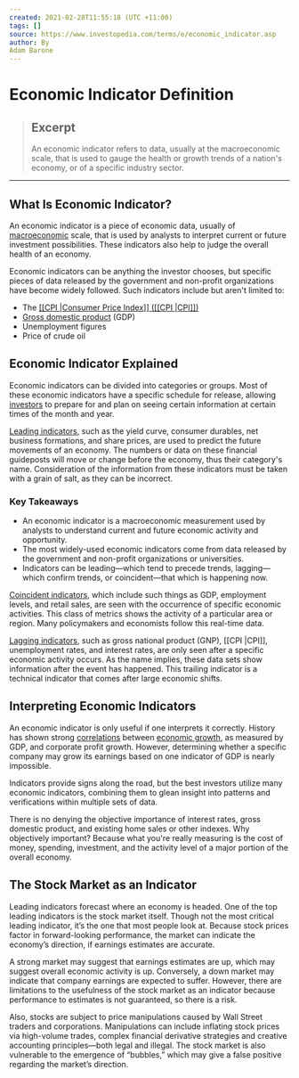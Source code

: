 ```yaml
---
created: 2021-02-28T11:55:18 (UTC +11:00)
tags: []
source: https://www.investopedia.com/terms/e/economic_indicator.asp
author: By
Adam Barone
---
```


# Economic Indicator Definition

> ## Excerpt
> An economic indicator refers to data, usually at the macroeconomic scale, that is used to gauge the health or growth trends of a nation's economy, or of a specific industry sector.

---
## What Is Economic Indicator?

An economic indicator is a piece of economic data, usually of [macroeconomic](https://www.investopedia.com/terms/m/macroeconomics.asp) scale, that is used by analysts to interpret current or future investment possibilities. These indicators also help to judge the overall health of an economy.

Economic indicators can be anything the investor chooses, but specific pieces of data released by the government and non-profit organizations have become widely followed. Such indicators include but aren't limited to:

-   The [[[CPI |Consumer Price Index]] ([[CPI |CPI]])](https://www.investopedia.com/terms/c/consumerpriceindex.asp)
-   [Gross domestic product](https://www.investopedia.com/terms/g/gdp.asp) (GDP)
-   Unemployment figures
-   Price of crude oil

## Economic Indicator Explained

Economic indicators can be divided into categories or groups. Most of these economic indicators have a specific schedule for release, allowing [investors](https://www.investopedia.com/terms/i/investor.asp) to prepare for and plan on seeing certain information at certain times of the month and year.

[Leading indicators](https://www.investopedia.com/terms/l/leadingindicator.asp), such as the yield curve, consumer durables, net business formations, and share prices, are used to predict the future movements of an economy. The numbers or data on these financial guideposts will move or change before the economy, thus their category's name. Consideration of the information from these indicators must be taken with a grain of salt, as they can be incorrect.

### Key Takeaways

-   An economic indicator is a macroeconomic measurement used by analysts to understand current and future economic activity and opportunity.
-   The most widely-used economic indicators come from data released by the government and non-profit organizations or universities.
-   Indicators can be leading—which tend to precede trends, lagging—which confirm trends, or coincident—that which is happening now.

[Coincident indicators](https://www.investopedia.com/terms/c/coincidentindicator.asp), which include such things as GDP, employment levels, and retail sales, are seen with the occurrence of specific economic activities. This class of metrics shows the activity of a particular area or region. Many policymakers and economists follow this real-time data.

[Lagging indicators](https://www.investopedia.com/terms/l/laggingindicator.asp), such as gross national product (GNP), [[CPI |CPI]], unemployment rates, and interest rates, are only seen after a specific economic activity occurs. As the name implies, these data sets show information after the event has happened. This trailing indicator is a technical indicator that comes after large economic shifts.

## Interpreting Economic Indicators

An economic indicator is only useful if one interprets it correctly. History has shown strong [correlations](https://www.investopedia.com/terms/c/correlation.asp) between [economic growth](https://www.investopedia.com/terms/e/economicgrowth.asp), as measured by GDP, and corporate profit growth. However, determining whether a specific company may grow its earnings based on one indicator of GDP is nearly impossible.

Indicators provide signs along the road, but the best investors utilize many economic indicators, combining them to glean insight into patterns and verifications within multiple sets of data.

There is no denying the objective importance of interest rates, gross domestic product, and existing home sales or other indexes. Why objectively important? Because what you're really measuring is the cost of money, spending, investment, and the activity level of a major portion of the overall economy.

## The Stock Market as an Indicator

Leading indicators forecast where an economy is headed. One of the top leading indicators is the stock market itself. Though not the most critical leading indicator, it’s the one that most people look at. Because stock prices factor in forward-looking performance, the market can indicate the economy’s direction, if earnings estimates are accurate.

A strong market may suggest that earnings estimates are up, which may suggest overall economic activity is up. Conversely, a down market may indicate that company earnings are expected to suffer. However, there are limitations to the usefulness of the stock market as an indicator because performance to estimates is not guaranteed, so there is a risk.

Also, stocks are subject to price manipulations caused by Wall Street traders and corporations. Manipulations can include inflating stock prices via high-volume trades, complex financial derivative strategies and creative accounting principles—both legal and illegal. The stock market is also vulnerable to the emergence of “bubbles,” which may give a false positive regarding the market’s direction.
